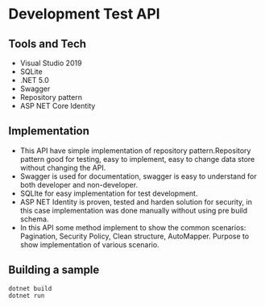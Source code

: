 # Development Test API

## Tools and Tech
- Visual Studio 2019
- SQLite
- .NET 5.0
- Swagger
- Repository pattern
- ASP NET Core Identity

## Implementation

- This API have simple implementation of repository pattern.Repository pattern good for testing, easy to implement, easy to change data store without changing the API.
- Swagger is used for documentation, swagger is easy to understand for both developer and non-developer. 
- SQLIte for easy implementation for test development. 
- ASP NET Identity is proven, tested and harden solution for security, in this case implementation was done manually without using pre build schema. 
- In this API some method implement to show the common scenarios: Pagination, Security Policy, Clean structure, AutoMapper. Purpose to show implementation of various scenario.

## Building a sample
``` 
dotnet build
dotnet run
```
